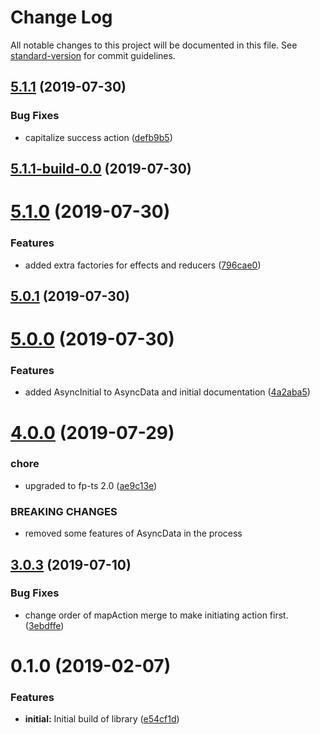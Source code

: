 # Change Log

All notable changes to this project will be documented in this file. See [standard-version](https://github.com/conventional-changelog/standard-version) for commit guidelines.

## [5.1.1](https://github.com/nullpub/dux/compare/v5.1.1-build-0.0...v5.1.1) (2019-07-30)


### Bug Fixes

* capitalize success action ([defb9b5](https://github.com/nullpub/dux/commit/defb9b5))



## [5.1.1-build-0.0](https://github.com/nullpub/dux/compare/v5.1.0...v5.1.1-build-0.0) (2019-07-30)



# [5.1.0](https://github.com/nullpub/dux/compare/v5.0.1...v5.1.0) (2019-07-30)


### Features

* added extra factories for effects and reducers ([796cae0](https://github.com/nullpub/dux/commit/796cae0))



## [5.0.1](https://github.com/nullpub/dux/compare/v5.0.0...v5.0.1) (2019-07-30)



# [5.0.0](https://github.com/nullpub/dux/compare/v4.0.0...v5.0.0) (2019-07-30)


### Features

* added AsyncInitial to AsyncData and initial documentation ([4a2aba5](https://github.com/nullpub/dux/commit/4a2aba5))



# [4.0.0](https://github.com/nullpub/dux/compare/v3.0.3...v4.0.0) (2019-07-29)


### chore

* upgraded to fp-ts 2.0 ([ae9c13e](https://github.com/nullpub/dux/commit/ae9c13e))


### BREAKING CHANGES

* removed some features of AsyncData in the process



## [3.0.3](https://github.com/nullpub/dux/compare/v3.0.2...v3.0.3) (2019-07-10)


### Bug Fixes

* change order of mapAction merge to make initiating action first. ([3ebdffe](https://github.com/nullpub/dux/commit/3ebdffe))



<a name="0.1.0"></a>
# 0.1.0 (2019-02-07)


### Features

* **initial:** Initial build of library ([e54cf1d](https://github.com/nullpub/dux/commit/e54cf1d))
